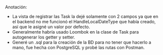 Anotación:
- La vista de registrar las Task la dejé solamente con 2 campos ya que en el backend no me funcionó el HandleLocalDateType que había creado, así que le asigné un valor por defecto.
- Generalmente habría usado Loombok en la clase de Task para autogenerar los getter y setter.
- Generé un .sql para la creación de la BD para no tener que hacerlo a mano, fue hecha con PostgreSQL y probé las rutas con Postman.

